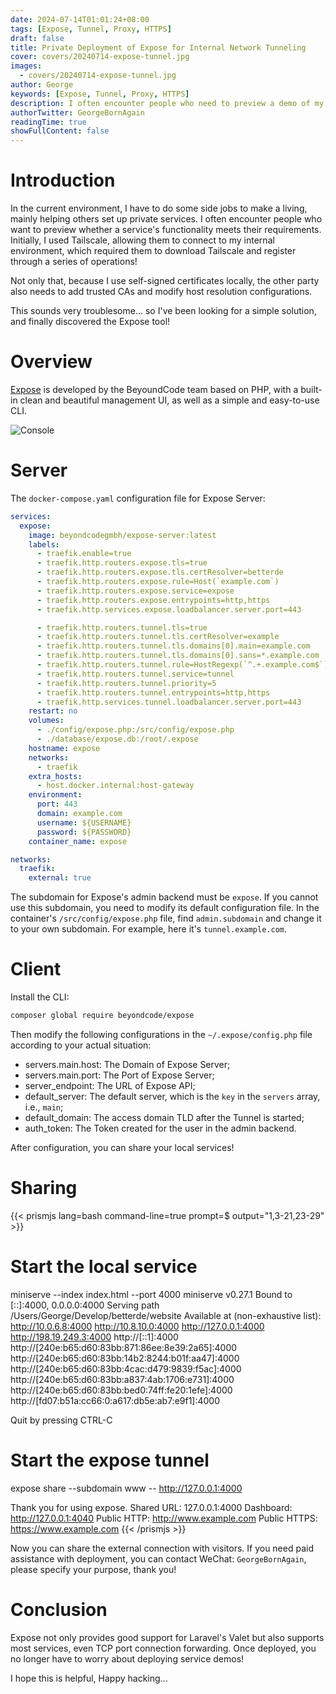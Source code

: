 ```yaml
---
date: 2024-07-14T01:01:24+08:00
tags: [Expose, Tunnel, Proxy, HTTPS]
draft: false
title: Private Deployment of Expose for Internal Network Tunneling
cover: covers/20240714-expose-tunnel.jpg
images:
  - covers/20240714-expose-tunnel.jpg
author: George
keywords: [Expose, Tunnel, Proxy, HTTPS]
description: I often encounter people who need to preview a demo of my internal network service, but don't want to set up a complete system on a public server, so I thought of the open-source project Expose...
authorTwitter: GeorgeBornAgain
readingTime: true
showFullContent: false
---
```


# Introduction

In the current environment, I have to do some side jobs to make a living, mainly helping others set up private services. I often encounter people who want to preview whether a service's functionality meets their requirements. Initially, I used Tailscale, allowing them to connect to my internal environment, which required them to download Tailscale and register through a series of operations!

Not only that, because I use self-signed certificates locally, the other party also needs to add trusted CAs and modify host resolution configurations.

This sounds very troublesome... so I've been looking for a simple solution, and finally discovered the Expose tool!

# Overview

[Expose](https://github.com/beyondcode/expose) is developed by the BeyoundCode team based on PHP, with a built-in clean and beautiful management UI, as well as a simple and easy-to-use CLI.

![Console](/article/20240714-expose-tunnel.png)

# Server

The `docker-compose.yaml` configuration file for Expose Server:

```yaml
services:
  expose:
    image: beyondcodegmbh/expose-server:latest
    labels:
      - traefik.enable=true
      - traefik.http.routers.expose.tls=true
      - traefik.http.routers.expose.tls.certResolver=betterde
      - traefik.http.routers.expose.rule=Host(`example.com`)
      - traefik.http.routers.expose.service=expose
      - traefik.http.routers.expose.entrypoints=http,https
      - traefik.http.services.expose.loadbalancer.server.port=443

      - traefik.http.routers.tunnel.tls=true
      - traefik.http.routers.tunnel.tls.certResolver=example
      - traefik.http.routers.tunnel.tls.domains[0].main=example.com
      - traefik.http.routers.tunnel.tls.domains[0].sans=*.example.com
      - traefik.http.routers.tunnel.rule=HostRegexp(`^.+.example.com$`)
      - traefik.http.routers.tunnel.service=tunnel
      - traefik.http.routers.tunnel.priority=5
      - traefik.http.routers.tunnel.entrypoints=http,https
      - traefik.http.services.tunnel.loadbalancer.server.port=443
    restart: no
    volumes:
      - ./config/expose.php:/src/config/expose.php
      - ./database/expose.db:/root/.expose
    hostname: expose
    networks:
      - traefik
    extra_hosts:
      - host.docker.internal:host-gateway
    environment:
      port: 443
      domain: example.com
      username: ${USERNAME}
      password: ${PASSWORD}
    container_name: expose

networks:
  traefik:
    external: true
```

The subdomain for Expose's admin backend must be `expose`. If you cannot use this subdomain, you need to modify its default configuration file. In the container's `/src/config/expose.php` file, find `admin.subdomain` and change it to your own subdomain. For example, here it's `tunnel.example.com`.

# Client

Install the CLI:

```bash
composer global require beyondcode/expose
```

Then modify the following configurations in the `~/.expose/config.php` file according to your actual situation:

* servers.main.host: The Domain of Expose Server;
* servers.main.port: The Port of Expose Server;
* server_endpoint: The URL of Expose API;
* default_server: The default server, which is the `key` in the `servers` array, i.e., `main`;
* default_domain: The access domain TLD after the Tunnel is started;
* auth_token: The Token created for the user in the admin backend.

After configuration, you can share your local services!

# Sharing

{{< prismjs lang=bash command-line=true prompt=$ output="1,3-21,23-29" >}}
# Start the local service
miniserve --index index.html --port 4000
miniserve v0.27.1
Bound to [::]:4000, 0.0.0.0:4000
Serving path /Users/George/Develop/betterde/website
Available at (non-exhaustive list):
    http://10.0.6.8:4000
    http://10.8.10.0:4000
    http://127.0.0.1:4000
    http://198.19.249.3:4000
    http://[::1]:4000
    http://[240e:b65:d60:83bb:871:86ee:8e39:2a65]:4000
    http://[240e:b65:d60:83bb:14b2:8244:b01f:aa47]:4000
    http://[240e:b65:d60:83bb:4cac:d479:9839:f5ac]:4000
    http://[240e:b65:d60:83bb:a837:4ab:1706:e731]:4000
    http://[240e:b65:d60:83bb:bed0:74ff:fe20:1efe]:4000
    http://[fd07:b51a:cc66:0:a617:db5e:ab7:e9f1]:4000

Quit by pressing CTRL-C

# Start the expose tunnel
expose share --subdomain www -- http://127.0.0.1:4000

Thank you for using expose.
Shared URL:		127.0.0.1:4000
Dashboard:		http://127.0.0.1:4040
Public HTTP:	http://www.example.com
Public HTTPS:	https://www.example.com
{{< /prismjs >}}

Now you can share the external connection with visitors. If you need paid assistance with deployment, you can contact WeChat: `GeorgeBornAgain`, please specify your purpose, thank you!

# Conclusion

Expose not only provides good support for Laravel's Valet but also supports most services, even TCP port connection forwarding. Once deployed, you no longer have to worry about deploying service demos!

I hope this is helpful, Happy hacking...